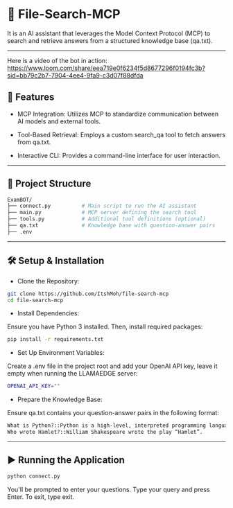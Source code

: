 # 🧠 File-Search-MCP

It is an AI assistant that leverages the Model Context Protocol (MCP) to search and retrieve answers from a structured knowledge base (qa.txt). 

---

Here is a video of the bot in action:
https://www.loom.com/share/eea719e0f6234f5d8677296f0194fc3b?sid=bb79c2b7-7904-4ee4-9fa9-c3d07f88dfda
## 🚀 Features

- MCP Integration: Utilizes MCP to standardize communication between AI models and external tools.

- Tool-Based Retrieval: Employs a custom search_qa tool to fetch answers from qa.txt.

- Interactive CLI: Provides a command-line interface for user interaction.

---

## 🧰 Project Structure

```bash
ExamBOT/
├── connect.py          # Main script to run the AI assistant
├── main.py             # MCP server defining the search tool
├── tools.py            # Additional tool definitions (optional)
├── qa.txt              # Knowledge base with question-answer pairs
├── .env                
```
---

## 🛠️ Setup & Installation

- Clone the Repository:
```bash 
git clone https://github.com/ItshMoh/file-search-mcp
cd file-search-mcp
```
- Install Dependencies:

Ensure you have Python 3 installed. Then, install required packages:
```bash
pip install -r requirements.txt
```

- Set Up Environment Variables:

Create a .env file in the project root and add your OpenAI API key, leave it empty when running the LLAMAEDGE server:
```bash
OPENAI_API_KEY=""
```
- Prepare the Knowledge Base:

Ensure qa.txt contains your question-answer pairs in the following format:

```txt
What is Python?::Python is a high-level, interpreted programming language.
Who wrote Hamlet?::William Shakespeare wrote the play “Hamlet”.
```
---

## ▶️ Running the Application

```bash
python connect.py
```
You'll be prompted to enter your questions. Type your query and press Enter. To exit, type exit.